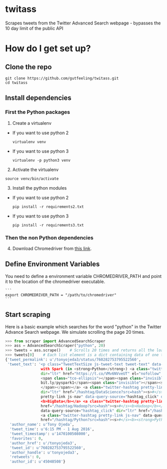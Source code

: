 # twitass
Scrapes tweets from the Twitter Advanced Search webpage - bypasses the 10 day limit of the public API

# How do I get set up? #

## Clone the repo

```
git clone https://github.com/gutfeeling/twitass.git
cd twitass
```


## Install dependencies

### First the Python packages

1. Create a virtualenv
  - If you want to use python 2

    ```  
    virtualenv venv
    ```
  - If you want to use python 3

    ```
    virtualenv -p python3 venv
    ```

2. Activate the virtualenv

  ```
  source venv/bin/activate
  ```

3. Install the python modules

  - If you want to use python 2

    ```  
    pip install -r requirements2.txt
    ```
  - If you want to use python 3

    ```
    pip install -r requirements3.txt
    ```

### Then the non Python dependencies

4. Download Chromedriver from [this link](https://sites.google.com/a/chromium.org/chromedriver/downloads).

## Define Environment Variables

You need to define a environment variable CHROMEDRIVER_PATH and point it to the location of the chromedriver executable.

    ```
    export CHROMEDRIVER_PATH = "/path/to/chromedriver"
    ```

## Start scraping

Here is a basic example which searches for the word "python" in the Twitter Advance Search webpage. We simulate scrolling the page 20 times.  

  ```python
  >>> from scraper import AdvancedSearchScraper
  >>> ass = AdvancedSearchScraper("python", 20)
  >>> tweets = ass.scrape()    # Scrolls 20 times and returns all the loaded tweets as a list
  >>> tweets[0]    # Each list element is a dict containing data of one tweet
  {'tweet_permalink': u'/tonyojeda3/status/760282753795522560', 
   'tweet_text': '<p class="TweetTextSize js-tweet-text tweet-text" data-aria-label-part="0" lang="en">Getting Started 
                  with Spark (in <strong>Python</strong>) <a class="twitter-timeline-link" data-expanded-url="http://bit.ly/pyspark1" 
                  dir="ltr" href="https://t.co/VMv6NVveUT" el="nofollow" target="_blank" title="http://bit.ly/pyspark1">
                  <span class="tco-ellipsis"></span><span class="invisible">http://</span><span class="js-display-url">
                  bit.ly/pyspark1</span><span class="invisible"></span><span class="tco-ellipsis"><span class="invisible">
                  </span></span></a> <a class="twitter-hashtag pretty-link js-nav" data-query-source="hashtag_click" 
                  dir="ltr" href="/hashtag/DataScience?src=hash"><s>#</s><b>DataScience</b></a> <a class="twitter-hashtag 
                  pretty-link js-nav" data-query-source="hashtag_click" dir="ltr" href="/hashtag/BigData?src=hash"><s>#</s>
                  <b>BigData</b></a> <a class="twitter-hashtag pretty-link js-nav" data-query-source="hashtag_click" dir="ltr" 
                  href="/hashtag/Hadoop?src=hash"><s>#</s><b>Hadoop</b></a> <a class="twitter-hashtag pretty-link js-nav" 
                  data-query-source="hashtag_click" dir="ltr" href="/hashtag/ApacheSpark?src=hash"><s>#</s><b>ApacheSpark</b></a> 
                  <a class="twitter-hashtag pretty-link js-nav" data-query-source="hashtag_click" dir="ltr" 
                  href="/hashtag/Python?src=hash"><s>#</s><b><strong>Python</strong></b></a></p>', 
    'author_name': u'Tony Ojeda', 
    'tweet_time': u'6:15 PM - 1 Aug 2016', 
    'tweet_timestamp': u'1470100508000', 
    'favorites': 0, 
    'author_href': u'/tonyojeda3', 
    'tweet_id': u'760282753795522560', 
    'author_handle': u'tonyojeda3', 
    'retweets': 0, 
    'author_id': u'45048508'}
  ```


